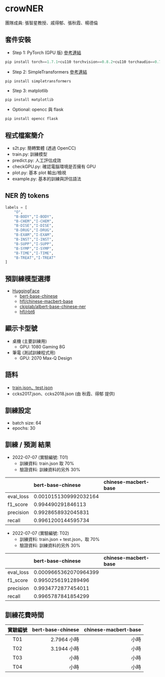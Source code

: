 # crowNER
團隊成員: 張智星教授、戚得郁、張秋霞、楊德倫

## 套件安裝
- Step 1: PyTorch (GPU 版) [參考連結](https://pytorch.org/get-started/previous-versions/#linux-and-windows-13)
```python
pip install torch==1.7.1+cu110 torchvision==0.8.2+cu110 torchaudio==0.7.2 -f https://download.pytorch.org/whl/torch_stable.html
```

- Step 2: SimpleTransformers [參考連結](https://simpletransformers.ai/docs/installation/#installation-steps)
```python
pip install simpletransformers
```

- Step 3: matplotlib
```python
pip install matplotlib
```

- Optional: opencc 與 flask
```python
pip install opencc flask
```

## 程式檔案簡介
- s2t.py: 簡轉繁體 (透過 OpenCC)
- train.py: 訓練模型
- predict.py: 人工評估成效
- checkGPU.py: 確認電腦環境是否擁有 GPU
- plot.py: 基本 plot 輸出/檢視
- example.py: 基本的訓練與評估語法

## NER 的 tokens
```python
labels = [
    "O",
    "B-BODY","I-BODY",
    "B-CHEM","I-CHEM",
    "B-DISE","I-DISE",
    "B-DRUG","I-DRUG",
    "B-EXAM","I-EXAM",
    "B-INST","I-INST",
    "B-SUPP","I-SUPP",
    "B-SYMP","I-SYMP",
    "B-TIME","I-TIME",
    "B-TREAT","I-TREAT"
]
```

## 預訓練模型選擇
- [HuggingFace](https://huggingface.co/)
  - [bert-base-chinese](https://huggingface.co/bert-base-chinese)
  - [hfl/chinese-macbert-base](https://huggingface.co/hfl/chinese-macbert-base)
  - [ckiplab/albert-base-chinese-ner](https://huggingface.co/ckiplab/albert-base-chinese-ner)
  - [hfl/rbt6](https://huggingface.co/hfl/rbt6)

## 顯示卡型號
- 桌機 (主要訓練用)
  - GPU: 1080 Gaming 8G
- 筆電 (測試訓練程式用)
  - GPU: 2070 Max-Q Design

## 語料
- [train.json、test.json](https://github.com/NCUEE-NLPLab/Chinese-HealthNER-Corpus)
- ccks2017.json、ccks2018.json (由 秋霞、得郁 提供)

## 訓練設定
- batch size: 64
- epochs: 30

## 訓練 / 預測 結果
- 2022-07-07 (實驗編號: T01)
  - 訓練資料: train.json 取 70%
  - 驗證資料: 訓練資料的另外 30%

|           | bert-base-chinese  | chinese-macbert-base |
|:----------|:-------------------|:---------------------|
| eval_loss | 0.0010151309992032164 |  |
| f1_score  | 0.994490291846113 |  |
| precision | 0.9928658932045831 |  |
| recall    | 0.9961200144595734 |  |

- 2022-07-07 (實驗編號: T02)
  - 訓練資料: train.json + test.json，取 70%
  - 驗證資料: 訓練資料的另外 30%

|           | bert-base-chinese  | chinese-macbert-base |
|:----------|:-------------------|:---------------------|
| eval_loss | 0.0009665362070964399 |  |
| f1_score  | 0.9950256191289496 |  |
| precision | 0.9934772877454011 |  |
| recall    | 0.9965787841854299 |  |

## 訓練花費時間
| 實驗編號 | bert-base-chinese       | chinese-macbert-base     |
|:-------:|------------------------:|-------------------------:|
|   T01   | 2.7964 小時               |  小時               |
|   T02   | 3.1944 小時             |   小時               |
|   T03   |  小時             |  小時                |
|   T04   |  小時             |  小時               |